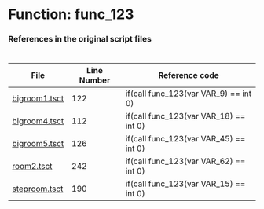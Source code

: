 # Function: func_123 
### References in the original script files

#

| File | Line Number | Reference code |
| --- | --- | --- |
| [bigroom1.tsct](../../../out/bigroom1.tsct#L122) | 122 | if(call func_123(var VAR_9) == int 0) |
| [bigroom4.tsct](../../../out/bigroom4.tsct#L112) | 112 | if(call func_123(var VAR_18) == int 0) |
| [bigroom5.tsct](../../../out/bigroom5.tsct#L126) | 126 | if(call func_123(var VAR_45) == int 0) |
| [room2.tsct](../../../out/room2.tsct#L242) | 242 | if(call func_123(var VAR_62) == int 0) |
| [steproom.tsct](../../../out/steproom.tsct#L190) | 190 | if(call func_123(var VAR_15) == int 0) |

